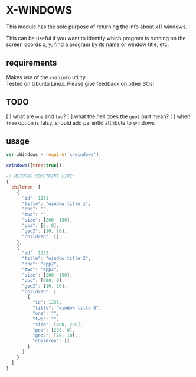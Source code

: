 # X-WINDOWS

This module has the sole purpose of returning the info about x11 windows.

This can be useful if you want to identify which program is running on the screen coords x, y; find a program by its name or window title, etc.


## requirements

Makes use of the `xwininfo` utility.  
Tested on Ubuntu Linux. Please give feedback on other SOs!


## TODO

[ ] what are `one` and `two`?
[ ] what the hell does the `geo2` part mean?
[ ] when `tree` option is falsy, should add parentId attribute to windows


## usage

```javascript
var xWindows = require('x-windows');

xWindows({tree:true});

// RETURNS SOMETHING LIKE:
{
  children: [
    {
      "id": 1231,
      "title": "window title 1",
      "one": "",
      "two": "",
      "size": [200, 150],
      "pos": [0, 0],
      "geo2": [10, 10],
      "children": []
    },
    {
      "id": 1232,
      "title": "window title 2",
      "one": "app2",
      "two": "app2",
      "size": [200, 150],
      "pos": [200, 0],
      "geo2": [10, 10],
      "children": [
        {
          "id": 1233,
          "title": "window title 3",
          "one": "",
          "two": "",
          "size": [400, 200],
          "pos": [200, 0],
          "geo2": [10, 10],
          "children": []
        }
      ]
    }
  ]
}
```
